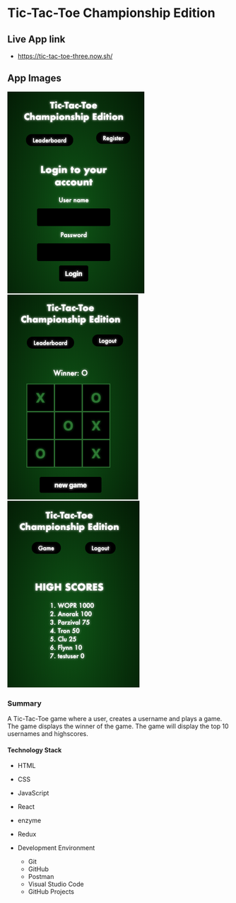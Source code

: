 # Tic-Tac-Toe Championship Edition
## Live App link
* https://tic-tac-toe-three.now.sh/
## App Images
![main screen](assets/Login.png "main Page")
![game screen](assets/Game.png "comics page")
![highscore screen](assets/HighScore.png "highscore page")


### Summary
A Tic-Tac-Toe game where a user, creates a username and plays a game. The game displays the winner of the game. The game will display the top 10 usernames and highscores. 

#### Technology Stack
  * HTML
  * CSS 
  * JavaScript
  * React
  * enzyme 
  * Redux

* Development Environment
  * Git
  * GitHub 
  * Postman
  * Visual Studio Code
  * GitHub Projects
